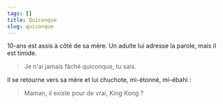 ```yaml
---
tags: []
title: Quiconque
slug: quiconque
---
```


10-ans est assis à côté de sa mère. Un adulte lui adresse la parole, mais il est timide.

> Je n'ai jamais fâché quiconque, tu sais.

Il se retourne vers sa mère et lui chuchote, mi-étonné, mi-ébahi :

> Maman, il existe pour de vrai, King Kong ?
